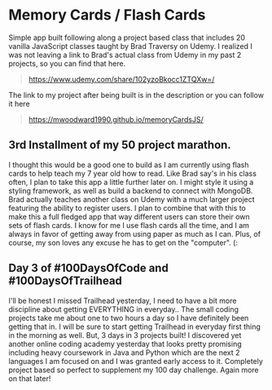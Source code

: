 # Memory Cards / Flash Cards
Simple app built following along a project based class that includes 20 vanilla JavaScript classes taught by Brad Traversy on Udemy.
I realized I was not leaving a link to Brad's actual class from Udemy in my past 2 projects, so you can find that here. 

> https://www.udemy.com/share/102yzoBkocc1ZTQXw=/

The link to my project after being built is in the description or you can follow it here

> https://mwoodward1990.github.io/memoryCardsJS/

## 3rd Installment of my 50 project marathon.
I thought this would be a good one to build as I am currently using flash cards to help teach my 7 year old how to read. Like Brad say's in his class often, I plan to take this app a little further later on. I might style it using a styling framework, as well as build a backend to connect with MongoDB. Brad actually teaches another class on Udemy with a much larger project featuring the ability to register users. I plan to combine that with this to make this a full fledged app that way different users can store their own sets of flash cards. I know for me I use flash cards all the time, and I am always in favor of getting away from using paper as much as I can. Plus, of course, my son loves any excuse he has to get on the "computer". (:

## Day 3 of #100DaysOfCode and #100DaysOfTrailhead
I'll be honest I missed Trailhead yesterday, I need to have a bit more discipline about getting EVERYTHING in everyday.. The small coding projects take me about one to two hours a day so I have definitely been getting that in. I will be sure to start getting Trailhead in everyday first thing in the morning as well. But, 3 days in 3 projects built! I discovered yet another online coding academy yesterday that looks pretty promising including heavy coursework in Java and Python which are the next 2 languages I am focused on and I was granted early access to it. Completely project based so perfect to supplement my 100 day challenge. Again more on that later!
